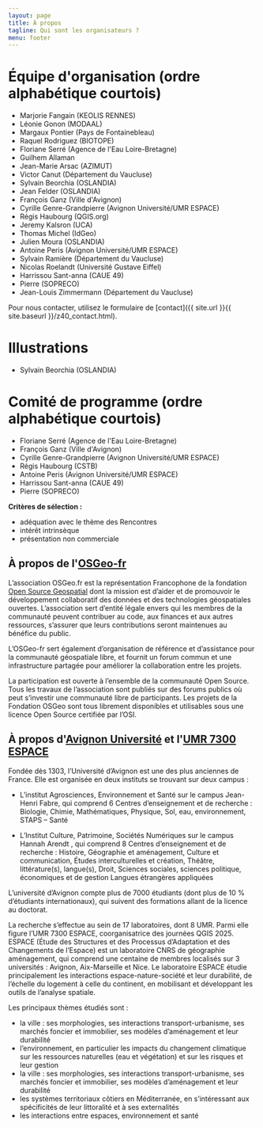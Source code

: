 ```yaml
---
layout: page
title: À propos
tagline: Qui sont les organisateurs ?
menu: footer
---
```


# Équipe d'organisation (ordre alphabétique courtois)

- Marjorie Fangain (KEOLIS RENNES)
- Léonie Gonon (MODAAL)
- Margaux Pontier (Pays de Fontainebleau)
- Raquel Rodriguez (BIOTOPE)
- Floriane Serré (Agence de l'Eau Loire-Bretagne)
- Guilhem Allaman
- Jean-Marie Arsac (AZIMUT)
- Victor Canut (Département du Vaucluse)
- Sylvain Beorchia (OSLANDIA)
- Jean Felder (OSLANDIA)
- François Ganz (Ville d'Avignon)
- Cyrille Genre-Grandpierre (Avignon Université/UMR ESPACE)
- Régis Haubourg (QGIS.org)
- Jeremy Kalsron (UCA)
- Thomas Michel (IdGeo)
- Julien Moura (OSLANDIA)
- Antoine Peris (Avignon Université/UMR ESPACE)
- Sylvain Ramière (Département du Vaucluse)
- Nicolas Roelandt (Université Gustave Eiffel)
- Harrissou Sant-anna (CAUE 49)
- Pierre (SOPRECO)
- Jean-Louis Zimmermann (Département du Vaucluse)

Pour nous contacter, utilisez le formulaire de [contact]({{ site.url }}{{ site.baseurl }}/z40_contact.html).

# Illustrations

- Sylvain Beorchia (OSLANDIA)

# Comité de programme (ordre alphabétique courtois)

- Floriane Serré (Agence de l'Eau Loire-Bretagne)
- François Ganz (Ville d'Avignon)
- Cyrille Genre-Grandpierre (Avignon Université/UMR ESPACE)
- Régis Haubourg (CSTB)
- Antoine Peris (Avignon Université/UMR ESPACE)
- Harrissou Sant-anna (CAUE 49)
- Pierre (SOPRECO)

**Critères de sélection :**

- adéquation avec le thème des Rencontres
- intérêt intrinsèque
- présentation non commerciale

<!--## À propos de l'[Institut d'Urbanisme et de Géographie Alpine (IUGA)](https://iuga.univ-grenoble-alpes.fr/)

L'UFR Institut d'Urbanisme et de Géographie Alpine a pour vocation l'enseignement et la recherche dans les domaines de la géographie et de l'urbanisme.

Son siège se situe à la Cité des Territoires à Grenoble. Elle dispose d'une antenne au Pradel sur la commune de Miribel (Ardèche).

L'UFR Institut d'Urbanisme et de Géographie Alpine a pour mission d'assurer la formation initiale et continue, la préparation aux examens et concours (diplômes nationaux, internationaux et diplômes d'université) en liaison avec les autres composantes et avec tout autre établissement public à caractère scientifique, culturel et professionnel, de contribuer au développement de la recherche fondamentale et appliquée et à la formation des chercheurs en liaison  avec tout organisme de recherche public ou privé, français ou étranger, à la préparation à l'insertion professionnelle des étudiants et à la coopération internationale dans les domaines de sa compétence.
-->


## À propos de l'[OSGeo-fr](https://www.osgeo.fr/)

L’association OSGeo.fr est la représentation Francophone de la fondation [Open Source Geospatial](https://www.osgeo.org) dont la mission est d’aider et de promouvoir le développement collaboratif des données et des technologies géospatiales ouvertes. L’association sert d’entité légale envers qui les membres de la communauté peuvent contribuer au code, aux finances et aux autres ressources, s’assurer que leurs contributions seront maintenues au bénéfice du public.

L’OSGeo-fr sert également d’organisation de référence et d’assistance pour la communauté géospatiale libre, et fournit un forum commun et une infrastructure partagée pour améliorer la collaboration entre les projets.

La participation est ouverte à l’ensemble de la communauté Open Source. Tous les travaux de l’association sont publiés sur des forums publics où peut s’investir une communauté libre de participants. Les projets de la Fondation OSGeo sont tous librement disponibles et utilisables sous une licence Open Source certifiée par l’OSI.

## À propos d'[Avignon Université](https://univ-avignon.fr/) et l'[UMR 7300 ESPACE](https://www.umrespace.org/)

Fondée dès 1303, l’Université d’Avignon est une des plus anciennes de France. Elle est organisée en deux instituts se trouvant sur deux campus :
- L’institut Agrosciences, Environnement et Santé sur le campus Jean-Henri Fabre, qui comprend 6 Centres d’enseignement et de recherche : Biologie, Chimie, Mathématiques, Physique, Sol, eau, environnement, STAPS – Santé

- L’Institut Culture, Patrimoine, Sociétés Numériques sur le campus Hannah Arendt , qui comprend 8 Centres d’enseignement et de recherche : Histoire, Géographie et aménagement, Culture et communication, Études interculturelles et création, Théâtre, littérature(s), langue(s), Droit, Sciences sociales, sciences politique, économiques et de gestion Langues étrangères appliquées

L’université d’Avignon compte plus de 7000 étudiants (dont plus de 10 % d’étudiants internationaux), qui suivent des formations allant de la licence au doctorat.

La recherche s’effectue au sein de 17 laboratoires, dont 8 UMR. Parmi elle figure l’UMR 7300 ESPACE, coorganisatrice des journées QGIS 2025. ESPACE (Étude des Structures et des Processus d’Adaptation et des Changements de l’Espace) est un laboratoire CNRS de géographie aménagement, qui comprend une centaine de membres localisés sur 3 universités : Avignon, Aix-Marseille et Nice. Le laboratoire ESPACE étudie principalement les interactions espace-nature-société et leur durabilité, de l’échelle du logement à celle du continent, en mobilisant et développant les outils de l’analyse spatiale.

Les principaux thèmes étudiés sont :
- la ville : ses morphologies, ses interactions transport-urbanisme, ses marchés foncier et immobilier, ses modèles d’aménagement et leur durabilité
- l’environnement, en particulier les impacts du changement climatique sur les ressources naturelles (eau et végétation) et sur les risques et leur gestion
- la ville : ses morphologies, ses interactions transport-urbanisme, ses marchés foncier et immobilier, ses modèles d’aménagement et leur durabilité
- les systèmes territoriaux côtiers en Méditerranée, en s’intéressant aux spécificités de leur littoralité et à ses externalités
- les interactions entre espaces, environnement et santé
